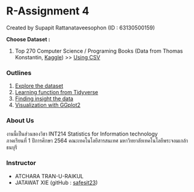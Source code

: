 # R-Assignment 4

Created by Supapit Rattanataveesophon (ID : 63130500159)

**Choose Dataset :**
1. Top 270 Computer Science / Programing Books (Data from Thomas Konstantin, [Kaggle](https://www.kaggle.com/thomaskonstantin/top-270-rated-computer-science-programing-books)) >> [Using CSV](https://raw.githubusercontent.com/safesit23/INT214-Statistics/main/datasets/prog_book.csv)


### Outlines
1. [Explore the dataset]()
2. [Learning function from Tidyverse]()
3. [Finding insight the data]()
4. [Visualization with GGplot2]()

### About Us
งานนี้เป็นส่วนของวิชา INT214 Statistics for Information technology <br/> ภาคเรียนที่ 1 ปีการศึกษา 2564 คณะเทคโนโลยีสารสนเทศ มหาวิทยาลัยเทคโนโลยีพระจอมเกล้าธนบุรี
### Instructor
- ATCHARA TRAN-U-RAIKUL
- JATAWAT XIE (gitHub : [safesit23](https://github.com/safesit23))
